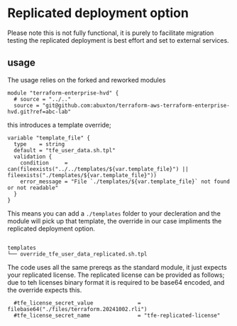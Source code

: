 # Replicated deployment option

Please note this is not fully functional, it is purely to facilitate migration testing
the replicated deployment is best effort and set to external services.

## usage

The usage relies on the forked and reworked modules

```
module "terraform-enterprise-hvd" {
  # source = "../.."
  source = "git@github.com:abuxton/terraform-aws-terraform-enterprise-hvd.git?ref=abc-lab"

```

this introduces a template override;

```
variable "template_file" {
  type    = string
  default = "tfe_user_data.sh.tpl"
  validation {
    condition     = can(fileexists("../../templates/${var.template_file}") || fileexists("./templates/${var.template_file}"))
    error_message = "File `./templates/${var.template_file}` not found or not readable"
  }
}
```

This means you can add a `./templates` folder to your decleration and the module will pick up that template, the override in our case impliments the replicated deployment option.

```

templates
└── override_tfe_user_data_replicated.sh.tpl
```

The code uses all the same prereqs as the standard module, it just expects your replicated license. The replicated license can be provided as follows; due to teh licenses binary format it is required to be base64 encoded, and the override expects this.

```
  #tfe_license_secret_value              = filebase64("./files/terraform.20241002.rli")
  #tfe_license_secret_name               = "tfe-replicated-license"
```
